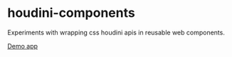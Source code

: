 # houdini-components
Experiments with wrapping css houdini apis in reusable web components.

[Demo app](https://musing-morse-482a64.netlify.app/)
